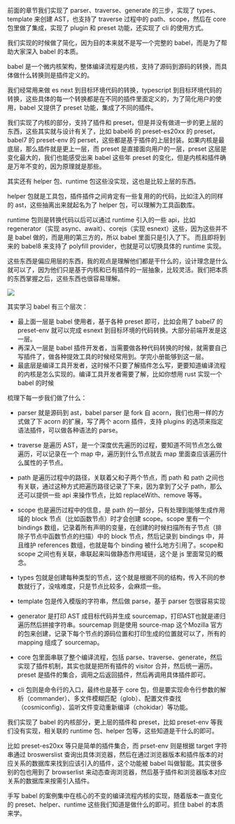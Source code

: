 前面的章节我们实现了 parser、traverse、generate 的三步，实现了 types、template 来创建 AST，也支持了 traverse 过程中的 path、scope，然后在 core 包里做了集成，实现了 plugin 和 preset 功能，还实现了 cli 的使用方式。

我们实现的时候做了简化，因为目的本来就不是写一个完整的 babel，而是为了帮助大家深入 babel 的本质。

babel 是一个微内核架构，整体编译流程是内核，支持了源码到源码的转换，而具体做什么转换则是插件定义的。

我们经常用来做 es next 到目标环境代码的转换，typescript 到目标环境代码的转换，这些具体的每一个转换都是在不同的插件里面定义的，为了简化用户的使用，babel 又提供了 preset 功能，集成了不同的插件。

我们实现了内核的部分，支持了插件和 preset，但是并没有做进一步的更上层的东西，这些其实就与设计有关了，比如 babel6 的 preset-es20xx 的 preset， babel7 的 preset-env 的 perset，这些都是基于插件的上层封装。如果内核是最底层，那么插件就是更上一层，而 preset 是直接面向用户的一层，preset 这层是变化最大的，我们也能感受出来 babel 这些年 preset 的变化，但是内核和插件确是万年不变的，因为原理就是那些。

其实还有 helper 包、runtime 包这些没实现，这也是比较上层的东西。

helper 包就是工具包，插件插件之间肯定有一些复用的的代码，比如注入的同样的 ast，这些抽离出来就起名为了 helper 包，可以理解为工具函数库。

runtime 包则是转换代码以后可以通过 runtime 引入的一些 api，比如 regenerator（实现 async、await）、corejs（实现 esnext）这些，因为这些并不是 babel 做的，而是用的第三方的，所以 babel 里面只是引入了下。 而且即将到来的 babel8 来支持了 polyfill provider，也就是可以切换具体的 runtime 实现。

这些东西是偏应用层的东西，我的观点是理解他们都是干什么的，设计理念是什么就可以了，因为他们只是基于内核和已有插件的一层抽象，比较灵活。我们把本质的东西掌握之后，这些东西也很容易理解。

![](https://p3-juejin.byteimg.com/tos-cn-i-k3u1fbpfcp/158f4baf5eeb4923a08b4c24ac21422c~tplv-k3u1fbpfcp-watermark.image)

其实学习 babel 有三个层次：

* 最上面一层是 babel 使用者，基于各种 preset 即可，比如会用了 babel7 的 preset-env 就可以完成 esnext 到目标环境的代码转换。大部分前端开发是这一层。
* 再深入一层是 babel 插件开发者，当需要做各种代码转换的时候，就需要自己写插件了，做各种提效工具的时候经常用到。学完小册能够到这一层。
* 最底层是编译工具开发者，这时候不只要了解插件怎么写，更要知道编译流程的内核是怎么实现的。编译工具开发者需要了解，比如你想用 rust 实现一个 babel 的时候

梳理下每一步我们做了什么：

* parser 就是源码到 ast，babel parser 是 fork 自 acorn，我们也用一样的方式做了下 acorn 的扩展，写了两个 acorn 插件，支持 plugins 的选项来指定语法插件，可以做各种语法的 parse。

* traverse 是遍历 AST，是一个深度优先遍历的过程，要知道不同节点怎么做遍历，可以记录在一个 map 中，遍历到什么节点就去 map 里面查应该遍历什么属性的子节点。

* path 是遍历过程中的路径，关联着父和子两个节点，而 path 和 path 之间也有关联，通过这种方式把遍历路径记录了下来，因为拿到了父子 path，那么还可以提供一些 api 来操作节点，比如 replaceWith、remove 等等。

* scope 也是遍历过程中的信息，是 path 的一部分，只有处理到能够生成作用域的 block 节点（比如函数节点）时才会创建 scope。scope 里有一个 bindings 数组，记录着所有声明的变量，在创建的时候扫描所有子节点（排除子节点中函数节点的扫描）中的 block 节点，然后记录到 bindings 中，并且维护 references 数组，也就是每个 binding 被什么地方引用了。scope和 scope 之间也有关联，串联起来叫做静态作用域链，这个是 js 里面常见的概念。

* types 包就是创建每种类型的节点，这个就是根据不同的结构，传入不同的参数就行了，没啥难度，只是节点比较多，会麻烦一些。

* template 包是传入模版的字符串，然后做 parse，基于 parser 包很容易实现

* generator 是打印 AST 成目标代码并生成 sourcemap，打印AST也就是递归遍历然后拼接字符串。sourcemap 则是使用 source-map 这个Mozilla 官方的包来创建，记录下每个节点的源码位置和打印生成的位置就可以了，所有的 mapping 组成了 sourcemap。

* core 包里面串联了整个编译流程，包括 parse、traverse、generate，然后实现了插件机制，其实也就是把所有插件的 visitor 合并，然后统一遍历。preset 是插件的集合，调用之后返回插件，然后再调用具体插件即可。

* cli 包则是命令行的入口，最终也是基于 core 包，但是要实现命令行参数的解析（commander）、多文件模糊匹配（glob）、配置文件查找（cosmiconfig）、监听文件变动重新编译（chokidar）等功能。

我们实现了 babel 的内核部分，更上层的插件和 preset，比如 preset-env 等我们没有实现，相关联的 runtime 包、helper 包等，这些知道是干什么的即可。

比如 preset-es20xx 等只是简单的插件集合，而 prset-env 则是根据 target 字符串通过 broswerslist 查询出具体浏览器，然后在通过浏览器版本和插件版本的对应关系的数据库来找到应该引入的插件，这个功能被 babel 叫做智能。其实很多别的包也用到了 browserlist 来动态查询浏览器，然后基于插件和浏览器版本对应关系的数据库来按需引入插件。

手写 babel 的案例集中在核心的不变的编译流程内核的实现，随着版本一直变化的 preset、helper、runtime 这些我们知道是做什么的即可。抓住 babel 的本质来学。